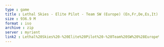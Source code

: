 ```yaml
---
type : game
title : Lethal Skies - Elite Pilot - Team SW (Europe) (En,Fr,De,Es,It)
size : 936.9 M
format : iso
archive : zip
server : myrient
link2 : Lethal%20Skies%20-%20Elite%20Pilot%20-%20Team%20SW%20%28Europe%29%20%28En%2CFr%2CDe%2CEs%2CIt%29
---
```

